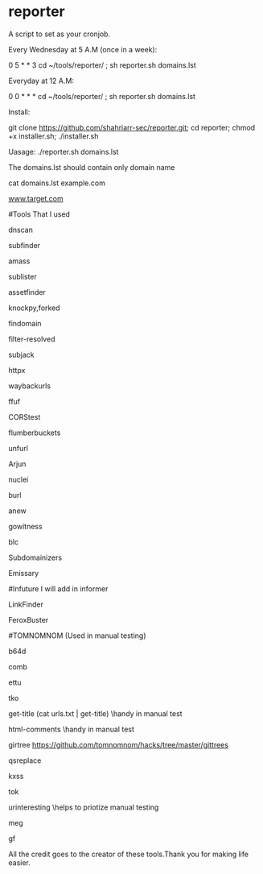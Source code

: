 # reporter

A script to set as your cronjob.


Every Wednesday at 5 A.M (once in a week):

0 5 * * 3 cd ~/tools/reporter/ ; sh reporter.sh domains.lst

Everyday at 12 A.M:


0 0 * * * cd ~/tools/reporter/ ; sh reporter.sh domains.lst






Install:

git clone https://github.com/shahriarr-sec/reporter.git; cd reporter; chmod +x installer.sh; ./installer.sh

Uasage: ./reporter.sh domains.lst

The domains.lst should contain only domain name

cat domains.lst example.com

www.target.com

#Tools That I used

dnscan

subfinder

amass

sublister

assetfinder

knockpy,forked

findomain

filter-resolved

subjack

httpx

waybackurls

ffuf

CORStest

flumberbuckets

unfurl

Arjun

nuclei

burl

anew

gowitness

blc

Subdomainizers

Emissary

#Infuture I will add in informer

LinkFinder

FeroxBuster

#TOMNOMNOM (Used in manual testing)

b64d

comb

ettu

tko

get-title (cat urls.txt | get-title) \handy in manual test

html-comments \handy in manual test

girtree https://github.com/tomnomnom/hacks/tree/master/gittrees

qsreplace

kxss

tok

urinteresting \helps to priotize manual testing

meg

gf

All the credit goes to the creator of these tools.Thank you for making life easier.
